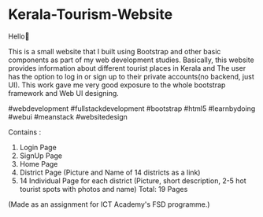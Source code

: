 # Kerala-Tourism-Website
Hello👋

This is a small website that I built using Bootstrap and other basic components as part of my web development studies. Basically, this website provides information about different tourist places in Kerala and The user has the option to log in or sign up to their private accounts(no backend, just UI).
This work gave me very good exposure to the whole bootstrap framework and Web UI designing.

#webdevelopment #fullstackdevelopment #bootstrap #html5 #learnbydoing #webui #meanstack #websitedesign

Contains :
1. Login Page
2. SignUp Page
3. Home Page
4. District Page (Picture and Name of 14 districts as a link)
5. 14 Individual Page for each district (Picture, short description, 2-5 hot tourist spots with photos and name)
Total: 19 Pages

(Made as an assignment for ICT Academy's FSD programme.)

